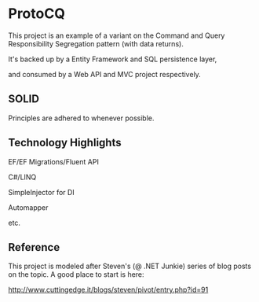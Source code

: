 ProtoCQ
=======
This project is an example of a variant on the Command and Query Responsibility Segregation pattern (with data returns).

It's backed up by a Entity Framework and SQL persistence layer,

and consumed by a Web API and MVC project respectively.

SOLID
-----
Principles are adhered to whenever possible.

Technology Highlights
---------------------
EF/EF Migrations/Fluent API

C#/LINQ

SimpleInjector for DI

Automapper

etc.

Reference
---------
This project is modeled after Steven's (@ .NET Junkie) series of blog posts on the topic. A good place to start is here:

http://www.cuttingedge.it/blogs/steven/pivot/entry.php?id=91
